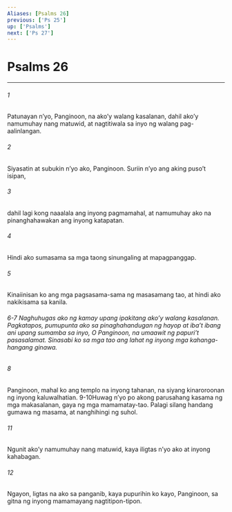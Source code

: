 ```yaml
---
Aliases: [Psalms 26]
previous: ['Ps 25']
up: ['Psalms']
next: ['Ps 27']
---
```

# Psalms 26

***






















###### 1 










Patunayan nʼyo, Panginoon, na akoʼy walang kasalanan, dahil akoʼy namumuhay nang matuwid, at nagtitiwala sa inyo ng walang pag-aalinlangan. 





















###### 2 










Siyasatin at subukin nʼyo ako, Panginoon. Suriin nʼyo ang aking pusoʼt isipan, 





















###### 3 










dahil lagi kong naaalala ang inyong pagmamahal, at namumuhay ako na pinanghahawakan ang inyong katapatan. 





















###### 4 










Hindi ako sumasama sa mga taong sinungaling at mapagpanggap. 





















###### 5 










Kinaiinisan ko ang mga pagsasama-sama ng masasamang tao, at hindi ako nakikisama sa kanila.

###### 6-7 Naghuhugas ako ng kamay upang ipakitang akoʼy walang kasalanan. Pagkatapos, pumupunta ako sa pinaghahandugan ng hayop at ibaʼt ibang ani upang sumamba sa inyo, O Panginoon, na umaawit ng papuriʼt pasasalamat. Sinasabi ko sa mga tao ang lahat ng inyong mga kahanga-hangang ginawa. 





















###### 8 










Panginoon, mahal ko ang templo na inyong tahanan, na siyang kinaroroonan ng inyong kaluwalhatian. 9-10Huwag nʼyo po akong parusahang kasama ng mga makasalanan, gaya ng mga mamamatay-tao. Palagi silang handang gumawa ng masama, at nanghihingi ng suhol. 





















###### 11 










Ngunit akoʼy namumuhay nang matuwid, kaya iligtas nʼyo ako at inyong kahabagan. 





















###### 12 










Ngayon, ligtas na ako sa panganib, kaya pupurihin ko kayo, Panginoon, sa gitna ng inyong mamamayang nagtitipon-tipon.
